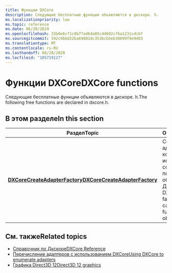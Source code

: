 ```yaml
---
title: Функции DXCore
description: Следующие бесплатные функции объявляются в дкскоре. h.
ms.localizationpriority: low
ms.topic: reference
ms.date: 06/20/2019
ms.openlocfilehash: 33b0e6cf1c8b77ad64a85c4d602cf6a1231cdcbf
ms.sourcegitcommit: 592c9bbd22ba69802dc353bcb5eb30699f9e9403
ms.translationtype: MT
ms.contentlocale: ru-RU
ms.lasthandoff: 08/20/2020
ms.locfileid: "105719127"
---
```

# <a name="dxcore-functions"></a><span data-ttu-id="776bc-103">Функции DXCore</span><span class="sxs-lookup"><span data-stu-id="776bc-103">DXCore functions</span></span>

<span data-ttu-id="776bc-104">Следующие бесплатные функции объявляются в дкскоре. h.</span><span class="sxs-lookup"><span data-stu-id="776bc-104">The following free functions are declared in dxcore.h.</span></span>

## <a name="in-this-section"></a><span data-ttu-id="776bc-105">В этом разделе</span><span class="sxs-lookup"><span data-stu-id="776bc-105">In this section</span></span>

| <span data-ttu-id="776bc-106">Раздел</span><span class="sxs-lookup"><span data-stu-id="776bc-106">Topic</span></span> | <span data-ttu-id="776bc-107">Описание</span><span class="sxs-lookup"><span data-stu-id="776bc-107">Description</span></span> |
|-|-|
| [<span data-ttu-id="776bc-108">**DXCoreCreateAdapterFactory**</span><span class="sxs-lookup"><span data-stu-id="776bc-108">**DXCoreCreateAdapterFactory**</span></span>](./dxcore/nf-dxcore-dxcorecreateadapterfactory.md) | <span data-ttu-id="776bc-109">Создает фабрику адаптера Дкскоре, которую можно использовать для создания последующих объектов Дкскоре.</span><span class="sxs-lookup"><span data-stu-id="776bc-109">Creates a DXCore adapter factory, which you can use to generate further DXCore objects.</span></span> |

## <a name="related-topics"></a><span data-ttu-id="776bc-110">См. также</span><span class="sxs-lookup"><span data-stu-id="776bc-110">Related topics</span></span>

* [<span data-ttu-id="776bc-111">Справочник по Дкскоре</span><span class="sxs-lookup"><span data-stu-id="776bc-111">DXCore Reference</span></span>](./dxcore-reference.md)
* [<span data-ttu-id="776bc-112">Перечисление адаптеров с использованием DXCore</span><span class="sxs-lookup"><span data-stu-id="776bc-112">Using DXCore to enumerate adapters</span></span>](./dxcore-enum-adapters.md)
* [<span data-ttu-id="776bc-113">Графика Direct3D 12</span><span class="sxs-lookup"><span data-stu-id="776bc-113">Direct3D 12 graphics</span></span>](../direct3d12/direct3d-12-graphics.md)